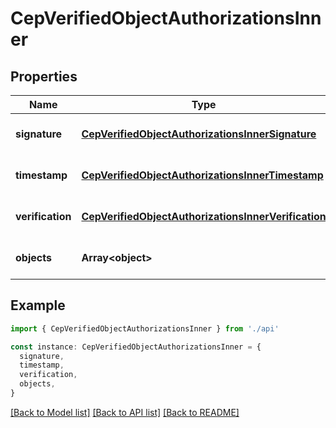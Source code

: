 # CepVerifiedObjectAuthorizationsInner

## Properties

| Name             | Type                                                                                                        | Description        | Notes                             |
| ---------------- | ----------------------------------------------------------------------------------------------------------- | ------------------ | --------------------------------- |
| **signature**    | [**CepVerifiedObjectAuthorizationsInnerSignature**](CepVerifiedObjectAuthorizationsInnerSignature.md)       |                    | [optional] [default to undefined] |
| **timestamp**    | [**CepVerifiedObjectAuthorizationsInnerTimestamp**](CepVerifiedObjectAuthorizationsInnerTimestamp.md)       |                    | [optional] [default to undefined] |
| **verification** | [**CepVerifiedObjectAuthorizationsInnerVerification**](CepVerifiedObjectAuthorizationsInnerVerification.md) |                    | [optional] [default to undefined] |
| **objects**      | **Array&lt;object&gt;**                                                                                     | Podpísané objekty. | [optional] [default to undefined] |

## Example

```typescript
import { CepVerifiedObjectAuthorizationsInner } from './api'

const instance: CepVerifiedObjectAuthorizationsInner = {
  signature,
  timestamp,
  verification,
  objects,
}
```

[[Back to Model list]](../README.md#documentation-for-models) [[Back to API list]](../README.md#documentation-for-api-endpoints) [[Back to README]](../README.md)
